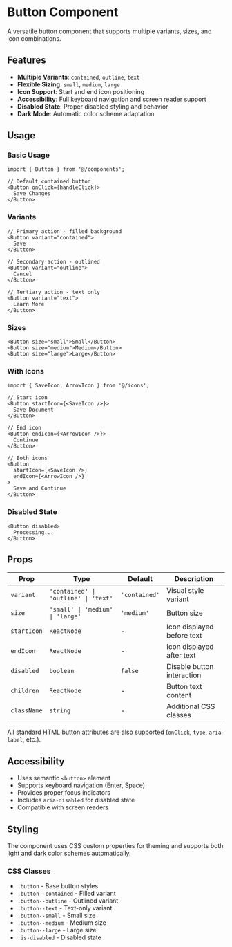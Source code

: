 # Button Component

A versatile button component that supports multiple variants, sizes, and icon combinations.

## Features

- **Multiple Variants**: `contained`, `outline`, `text`
- **Flexible Sizing**: `small`, `medium`, `large`
- **Icon Support**: Start and end icon positioning
- **Accessibility**: Full keyboard navigation and screen reader support
- **Disabled State**: Proper disabled styling and behavior
- **Dark Mode**: Automatic color scheme adaptation

## Usage

### Basic Usage

```tsx
import { Button } from '@/components';

// Default contained button
<Button onClick={handleClick}>
  Save Changes
</Button>
```

### Variants

```tsx
// Primary action - filled background
<Button variant="contained">
  Save
</Button>

// Secondary action - outlined
<Button variant="outline">
  Cancel
</Button>

// Tertiary action - text only
<Button variant="text">
  Learn More
</Button>
```

### Sizes

```tsx
<Button size="small">Small</Button>
<Button size="medium">Medium</Button>
<Button size="large">Large</Button>
```

### With Icons

```tsx
import { SaveIcon, ArrowIcon } from '@/icons';

// Start icon
<Button startIcon={<SaveIcon />}>
  Save Document
</Button>

// End icon
<Button endIcon={<ArrowIcon />}>
  Continue
</Button>

// Both icons
<Button 
  startIcon={<SaveIcon />}
  endIcon={<ArrowIcon />}
>
  Save and Continue
</Button>
```

### Disabled State

```tsx
<Button disabled>
  Processing...
</Button>
```

## Props

| Prop | Type | Default | Description |
|------|------|---------|-------------|
| `variant` | `'contained' \| 'outline' \| 'text'` | `'contained'` | Visual style variant |
| `size` | `'small' \| 'medium' \| 'large'` | `'medium'` | Button size |
| `startIcon` | `ReactNode` | - | Icon displayed before text |
| `endIcon` | `ReactNode` | - | Icon displayed after text |
| `disabled` | `boolean` | `false` | Disable button interaction |
| `children` | `ReactNode` | - | Button text content |
| `className` | `string` | - | Additional CSS classes |

All standard HTML button attributes are also supported (`onClick`, `type`, `aria-label`, etc.).

## Accessibility

- Uses semantic `<button>` element
- Supports keyboard navigation (Enter, Space)
- Provides proper focus indicators
- Includes `aria-disabled` for disabled state
- Compatible with screen readers

## Styling

The component uses CSS custom properties for theming and supports both light and dark color schemes automatically.

### CSS Classes

- `.button` - Base button styles
- `.button--contained` - Filled variant
- `.button--outline` - Outlined variant  
- `.button--text` - Text-only variant
- `.button--small` - Small size
- `.button--medium` - Medium size
- `.button--large` - Large size
- `.is-disabled` - Disabled state
